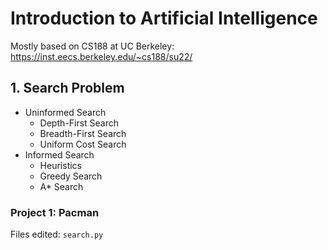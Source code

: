 # Introduction to Artificial Intelligence
Mostly based on CS188 at UC Berkeley: https://inst.eecs.berkeley.edu/~cs188/su22/

## 1. Search Problem
- Uninformed Search
  - Depth-First Search
  - Breadth-First Search
  - Uniform Cost Search
- Informed Search
  - Heuristics
  - Greedy Search
  - A* Search

### Project 1: Pacman
Files edited: `search.py`
